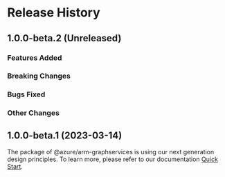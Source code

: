 # Release History

## 1.0.0-beta.2 (Unreleased)

### Features Added

### Breaking Changes

### Bugs Fixed

### Other Changes

## 1.0.0-beta.1 (2023-03-14)

The package of @azure/arm-graphservices is using our next generation design principles. To learn more, please refer to our documentation [Quick Start](https://aka.ms/js-track2-quickstart).
